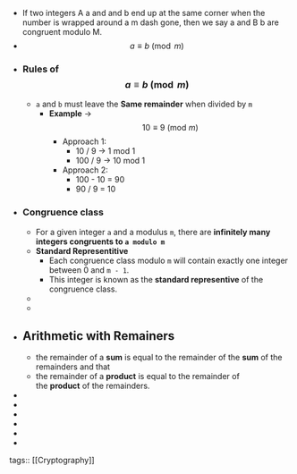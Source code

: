 - If two integers A a and and b end up at the same corner when the number is wrapped around a m dash gone, then we say a and B b are congruent modulo M.
- $$a \equiv b \pmod{m}$$
- ### Rules of $$a \equiv b \pmod{m}$$
	- `a` and `b` must leave the **Same remainder** when divided by `m`
		- **Example** -> $$10 \equiv 9 \: (\text{mod } m)$$
			- Approach 1:
				- 10 / 9 -> 1 mod 1
				- 100 / 9 -> 10 mod 1
			- Approach 2:
				- 100 - 10 = 90
				- 90 / 9 = 10
- ### Congruence class
	- For a given integer `a` and a modulus `m`, there are **infinitely many integers congruents to `a modulo m`**
	- **Standard Representitive**
		- Each congruence class modulo `m` will contain exactly one integer between 0 and `m - 1`.
		- This integer is known as the **standard representive** of the congruence class.
	-
	-
- ## Arithmetic with Remainers
	- the remainder of a **sum** is equal to the remainder of the **sum** of the remainders and that
	- the remainder of a **product** is equal to the remainder of the **product** of the remainders.
-
-
-
-
-
-
tags:: [[Cryptography]]
